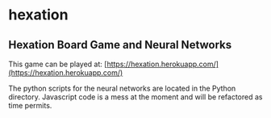 # hexation
## Hexation Board Game and Neural Networks
This game can be played at: [https://hexation.herokuapp.com/](https://hexation.herokuapp.com/)

The python scripts for the neural networks are located in the Python directory.  Javascript code is a mess at the moment and will be refactored as time permits.
